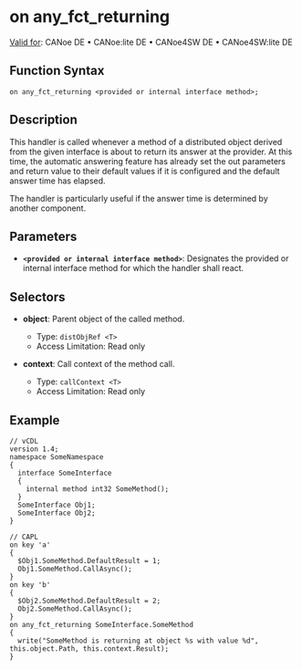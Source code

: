# on any_fct_returning

[Valid for](../../../Shared/FeatureAvailability.md): CANoe DE • CANoe:lite DE • CANoe4SW DE • CANoe4SW:lite DE

## Function Syntax

`on any_fct_returning <provided or internal interface method>;`

## Description

This handler is called whenever a method of a distributed object derived from the given interface is about to return its answer at the provider. At this time, the automatic answering feature has already set the out parameters and return value to their default values if it is configured and the default answer time has elapsed.

The handler is particularly useful if the answer time is determined by another component.

## Parameters

- **`<provided or internal interface method>`**: Designates the provided or internal interface method for which the handler shall react.

## Selectors

- **object**: Parent object of the called method.
  - Type: `distObjRef <T>`
  - Access Limitation: Read only

- **context**: Call context of the method call.
  - Type: `callContext <T>`
  - Access Limitation: Read only

## Example

```plaintext
// vCDL
version 1.4;
namespace SomeNamespace
{
  interface SomeInterface
  {
    internal method int32 SomeMethod();
  }
  SomeInterface Obj1;
  SomeInterface Obj2;
}

// CAPL
on key 'a'
{
  $Obj1.SomeMethod.DefaultResult = 1;
  Obj1.SomeMethod.CallAsync();
}
on key 'b'
{
  $Obj2.SomeMethod.DefaultResult = 2;
  Obj2.SomeMethod.CallAsync();
}
on any_fct_returning SomeInterface.SomeMethod
{
  write("SomeMethod is returning at object %s with value %d", this.object.Path, this.context.Result);
}
```
